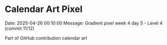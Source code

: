 # Calendar Art Pixel

Date: 2025-04-26 00:10:00
Message: Gradient pixel week 4 day 5 - Level 4 (commit 11/12)

Part of GitHub contribution calendar art
